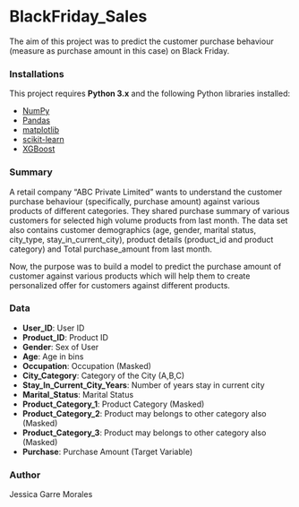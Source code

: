 # BlackFriday_Sales

The aim of this project was to predict the customer purchase behaviour (measure as purchase amount in this case) on Black Friday.

### Installations

This project requires **Python 3.x** and the following Python libraries installed:

- [NumPy](http://www.numpy.org/)
- [Pandas](http://pandas.pydata.org)
- [matplotlib](http://matplotlib.org/)
- [scikit-learn](http://scikit-learn.org/stable/)
- [XGBoost](https://xgboost.readthedocs.io/)

### Summary

A retail company “ABC Private Limited” wants to understand the customer purchase behaviour (specifically, purchase amount) against various products of different categories. They shared purchase summary of various customers for selected high volume products from last month.
The data set also contains customer demographics (age, gender, marital status, city_type, stay_in_current_city), product details (product_id and product category) and Total purchase_amount from last month.

Now, the purpose was to build a model to predict the purchase amount of customer against various products which will help them to create personalized offer for customers against different products.

### Data

- **User_ID**: User ID
- **Product_ID**:	Product ID
- **Gender**:	Sex of User
- **Age**:	Age in bins
- **Occupation**:	Occupation (Masked)
- **City_Category**:	Category of the City (A,B,C)
- **Stay_In_Current_City_Years**:	Number of years stay in current city
- **Marital_Status**:	Marital Status
- **Product_Category_1**:	Product Category (Masked)
- **Product_Category_2**:	Product may belongs to other category also (Masked)
- **Product_Category_3**:	Product may belongs to other category also (Masked)
- **Purchase**:	Purchase Amount (Target Variable)

### Author
Jessica Garre Morales
